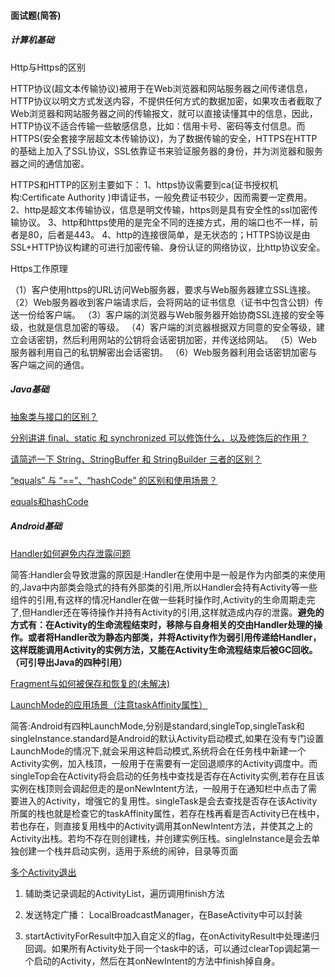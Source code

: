#### 面试题(简答)

##### 计算机基础

Http与Https的区别

HTTP协议(超文本传输协议)被用于在Web浏览器和网站服务器之间传递信息，HTTP协议以明文方式发送内容，不提供任何方式的数据加密，如果攻击者截取了Web浏览器和网站服务器之间的传输报文，就可以直接读懂其中的信息，因此，HTTP协议不适合传输一些敏感信息，比如：信用卡号、密码等支付信息。而HTTPS(安全套接字层超文本传输协议)，为了数据传输的安全，HTTPS在HTTP的基础上加入了SSL协议，SSL依靠证书来验证服务器的身份，并为浏览器和服务器之间的通信加密。

HTTPS和HTTP的区别主要如下：
1、https协议需要到ca(证书授权机构:Certificate Authority )申请证书，一般免费证书较少，因而需要一定费用。
2、http是超文本传输协议，信息是明文传输，https则是具有安全性的ssl加密传输协议。
3、http和https使用的是完全不同的连接方式，用的端口也不一样，前者是80，后者是443。
4、http的连接很简单，是无状态的；HTTPS协议是由SSL+HTTP协议构建的可进行加密传输、身份认证的网络协议，比http协议安全。

Https工作原理

（1）客户使用https的URL访问Web服务器，要求与Web服务器建立SSL连接。
（2）Web服务器收到客户端请求后，会将网站的证书信息（证书中包含公钥）传送一份给客户端。
（3）客户端的浏览器与Web服务器开始协商SSL连接的安全等级，也就是信息加密的等级。
（4）客户端的浏览器根据双方同意的安全等级，建立会话密钥，然后利用网站的公钥将会话密钥加密，并传送给网站。
（5）Web服务器利用自己的私钥解密出会话密钥。
（6）Web服务器利用会话密钥加密与客户端之间的通信。

##### Java基础

[抽象类与接口的区别？](https://github.com/Moosphan/Android-Daily-Interview/issues/10)

[分别讲讲 final、static 和 synchronized 可以修饰什么，以及修饰后的作用？](https://github.com/Moosphan/Android-Daily-Interview/issues/61)

[请简述一下 String、StringBuffer 和 StringBuilder 三者的区别？](https://github.com/Moosphan/Android-Daily-Interview/issues/22)

[“equals” 与 “==”、“hashCode” 的区别和使用场景？](https://github.com/Moosphan/Android-Daily-Interview/issues/51)

[equals和hashCode](https://www.journaldev.com/21095/java-equals-hashcode)

##### Android基础

[Handler如何避免内存泄露问题](https://github.com/Moosphan/Android-Daily-Interview/issues/1)

简答:Handler会导致泄露的原因是:Handler在使用中是一般是作为内部类的来使用的,Java中内部类会隐式的持有外部类的引用,所以Handler会持有Activity等一些组件的引用,有这样的情况Handler在做一些耗时操作时,Activity的生命周期走完了,但Handler还在等待操作并持有Activity的引用,这样就造成内存的泄露。**避免的方式有：在Activity的生命流程结束时，移除与自身相关的交由Handler处理的操作。或者将Handler改为静态内部类，并将Activity作为弱引用传递给Handler，这样既能调用Activity的实例方法，又能在Activity生命流程结束后被GC回收。（可引导出Java的四种引用）**

[Fragment与如何被保存和恢复的(未解决)](https://www.wanandroid.com/wenda/show/12574)

[LaunchMode的应用场景（注意taskAffinity属性）](https://github.com/Moosphan/Android-Daily-Interview/issues/4)

简答:Android有四种LaunchMode,分别是standard,singleTop,singleTask和singleInstance.standard是Android的默认Activity启动模式,如果在没有专门设置LaunchMode的情况下,就会采用这种启动模式,系统将会在任务栈中新建一个Activity实例，加入栈顶，一般用于在需要有一定回退顺序的Activity调度中。而singleTop会在Activity将会启动的任务栈中查找是否存在Activity实例,若存在且该实例在栈顶则会调起但走的是onNewIntent方法，一般用于在通知栏中点击了需要进入的Activity，增强它的复用性。singleTask是会去查找是否存在该Activity所属的栈也就是检查它的taskAffinity属性，若存在栈再看是否Activity已在栈中，若也存在，则直接复用栈中的Activity调用其onNewIntent方法，并使其之上的Activity出栈。若均不存在则创建栈，并创建实例压栈。singleInstance是会去单独创建一个栈并启动实例，适用于系统的闹钟，目录等页面

[多个Activity退出](https://github.com/Moosphan/Android-Daily-Interview/issues/4)

1. 辅助类记录调起的ActivityList，遍历调用finish方法

2. 发送特定广播： LocalBroadcastManager，在BaseActivity中可以封装
3. startActivityForResult中加入自定义的flag，在onActivityResult中处理递归回调。如果所有Activity处于同一个task中的话，可以通过clearTop调起第一个启动的Activity，然后在其onNewIntent的方法中finish掉自身。